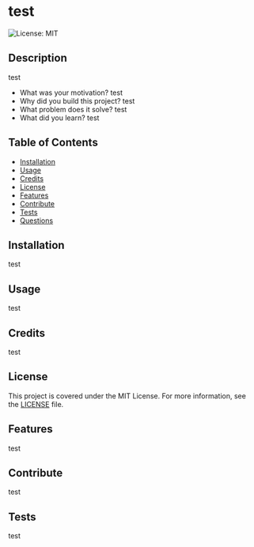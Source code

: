 # test
  
  ![License: MIT](https://img.shields.io/badge/License-MIT-yellow.svg)
  
  ## Description
  test
  
  - What was your motivation? test
  - Why did you build this project? test
  - What problem does it solve? test
  - What did you learn? test
  
  ## Table of Contents
  - [Installation](#installation)
  - [Usage](#usage)
  - [Credits](#credits)
  - [License](#license)
  - [Features](#features)
  - [Contribute](#contribute)
  - [Tests](#tests)
  - [Questions](#questions)
  
  ## Installation
  test
  
  ## Usage
  test
  
  ## Credits
  test
  
  ## License
  This project is covered under the MIT License. For more information, see the [LICENSE](LICENSE) file.

  
  ## Features
  test
  
  ## Contribute
  test
  
  ## Tests
  test
